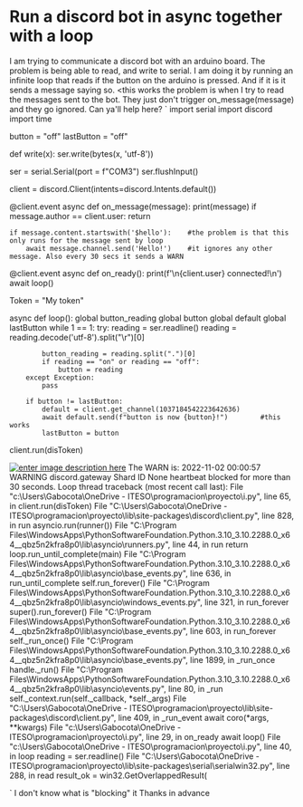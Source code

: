
# Run a discord bot in async together with a loop

I am trying to communicate a discord bot with an arduino board. The problem is being able to read, and write to serial. I am doing it by running an infinite loop that reads if the button on the arduino is pressed. And if it is it sends a message saying so. <this works
the problem is when I try to read the messages sent to the bot. They just don't trigger on_message(message) and they go ignored. Can ya'll help here?
`
import serial
import discord
import time

button = "off"
lastButton = "off"

def write(x):
    ser.write(bytes(x, 'utf-8'))

ser = serial.Serial(port = f"COM3")
ser.flushInput()

client = discord.Client(intents=discord.Intents.default())

@client.event
async def on_message(message):
    print(message)
    if message.author == client.user:
        return

    if message.content.startswith('$hello'):    #the problem is that this only runs for the message sent by loop
        await message.channel.send('Hello!')    #it ignores any other message. Also every 30 secs it sends a WARN

@client.event
async def on_ready():
    print(f'\n{client.user} connected!\n')
    await loop()

Token = "My token"

async def loop():
    global button_reading
    global button
    global default
    global lastButton
    while 1 == 1:
        try:
            reading = ser.readline()
            reading = reading.decode('utf-8').split("\r")[0]
            
            button_reading = reading.split(".")[0]
            if reading == "on" or reading == "off":
                button = reading
        except Exception:
            pass

        if button != lastButton:
            default = client.get_channel(1037184542223642636)
            await default.send(f"button is now {button}!")        #this works
            lastButton = button

client.run(disToken)

[![enter image description here](https://i.stack.imgur.com/UIdTl.png)](https://i.stack.imgur.com/UIdTl.png) The WARN is:
2022-11-02 00:00:57 WARNING  discord.gateway Shard ID None heartbeat blocked for more than 30 seconds.
Loop thread traceback (most recent call last):
  File "c:\Users\Gabocota\OneDrive - ITESO\programacion\proyecto\i.py", line 65, in <module>
    client.run(disToken)
  File "C:\Users\Gabocota\OneDrive - ITESO\programacion\proyecto\lib\site-packages\discord\client.py", line 828, in run
    asyncio.run(runner())
  File "C:\Program Files\WindowsApps\PythonSoftwareFoundation.Python.3.10_3.10.2288.0_x64__qbz5n2kfra8p0\lib\asyncio\runners.py", line 44, in run
    return loop.run_until_complete(main)
  File "C:\Program Files\WindowsApps\PythonSoftwareFoundation.Python.3.10_3.10.2288.0_x64__qbz5n2kfra8p0\lib\asyncio\base_events.py", line 636, in run_until_complete
    self.run_forever()
  File "C:\Program Files\WindowsApps\PythonSoftwareFoundation.Python.3.10_3.10.2288.0_x64__qbz5n2kfra8p0\lib\asyncio\windows_events.py", line 321, in run_forever
    super().run_forever()
  File "C:\Program Files\WindowsApps\PythonSoftwareFoundation.Python.3.10_3.10.2288.0_x64__qbz5n2kfra8p0\lib\asyncio\base_events.py", line 603, in run_forever
    self._run_once()
  File "C:\Program Files\WindowsApps\PythonSoftwareFoundation.Python.3.10_3.10.2288.0_x64__qbz5n2kfra8p0\lib\asyncio\base_events.py", line 1899, in _run_once
    handle._run()
  File "C:\Program Files\WindowsApps\PythonSoftwareFoundation.Python.3.10_3.10.2288.0_x64__qbz5n2kfra8p0\lib\asyncio\events.py", line 80, in _run
    self._context.run(self._callback, *self._args)
  File "C:\Users\Gabocota\OneDrive - ITESO\programacion\proyecto\lib\site-packages\discord\client.py", line 409, in _run_event
    await coro(*args, **kwargs)
  File "c:\Users\Gabocota\OneDrive - ITESO\programacion\proyecto\i.py", line 29, in on_ready
    await loop()
  File "c:\Users\Gabocota\OneDrive - ITESO\programacion\proyecto\i.py", line 40, in loop
    reading = ser.readline()
  File "C:\Users\Gabocota\OneDrive - ITESO\programacion\proyecto\lib\site-packages\serial\serialwin32.py", line 288, in read
    result_ok = win32.GetOverlappedResult(

`
I don't know what is "blocking" it
Thanks in advance

        